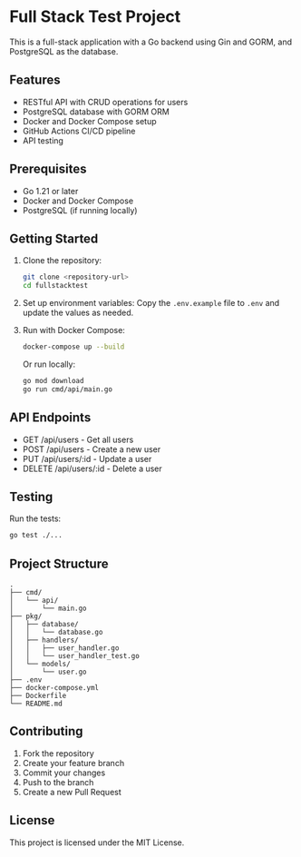 # Full Stack Test Project

This is a full-stack application with a Go backend using Gin and GORM, and PostgreSQL as the database.

## Features

- RESTful API with CRUD operations for users
- PostgreSQL database with GORM ORM
- Docker and Docker Compose setup
- GitHub Actions CI/CD pipeline
- API testing

## Prerequisites

- Go 1.21 or later
- Docker and Docker Compose
- PostgreSQL (if running locally)

## Getting Started

1. Clone the repository:
   ```bash
   git clone <repository-url>
   cd fullstacktest
   ```

2. Set up environment variables:
   Copy the `.env.example` file to `.env` and update the values as needed.

3. Run with Docker Compose:
   ```bash
   docker-compose up --build
   ```

   Or run locally:
   ```bash
   go mod download
   go run cmd/api/main.go
   ```

## API Endpoints

- GET /api/users - Get all users
- POST /api/users - Create a new user
- PUT /api/users/:id - Update a user
- DELETE /api/users/:id - Delete a user

## Testing

Run the tests:
```bash
go test ./...
```

## Project Structure

```
.
├── cmd/
│   └── api/
│       └── main.go
├── pkg/
│   ├── database/
│   │   └── database.go
│   ├── handlers/
│   │   ├── user_handler.go
│   │   └── user_handler_test.go
│   └── models/
│       └── user.go
├── .env
├── docker-compose.yml
├── Dockerfile
└── README.md
```

## Contributing

1. Fork the repository
2. Create your feature branch
3. Commit your changes
4. Push to the branch
5. Create a new Pull Request

## License

This project is licensed under the MIT License.

